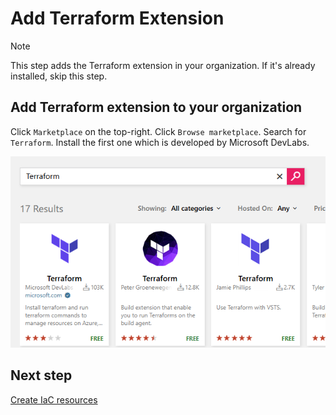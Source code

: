 # Add Terraform Extension
> [!NOTE]
> This step adds the Terraform extension in your organization. If it's already installed, skip this step.

## Add Terraform extension to your organization

Click `Marketplace` on the top-right. Click `Browse marketplace`. Search for `Terraform`. Install the first one which is developed by Microsoft DevLabs.

![terraform extension](./img/terraformExtension.png)

## Next step

[Create IaC resources](./Create-IaC-Resources.md)
